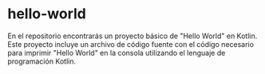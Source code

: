 # hello-world
En el repositorio encontrarás un proyecto básico de "Hello World" en Kotlin. Este proyecto incluye un archivo de código fuente con el código necesario para imprimir "Hello World" en la consola utilizando el lenguaje de programación Kotlin.
